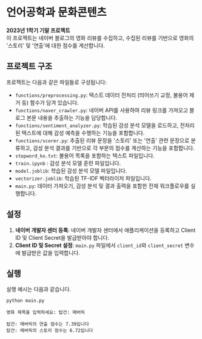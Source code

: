 # 언어공학과 문화콘텐츠

**2023년 1학기 기말 프로젝트**  
이 프로젝트는 네이버 블로그의 영화 리뷰를 수집하고, 수집된 리뷰를 기반으로 영화의 '스토리' 및 '연출'에 대한 점수를 계산합니다.

## 프로젝트 구조

프로젝트는 다음과 같은 파일들로 구성됩니다:

- `functions/preprocessing.py`: 텍스트 데이터 전처리 (띄어쓰기 교정, 불용어 제거 등) 함수가 담겨 있습니다.
- `functions/naver_crawler.py`: 네이버 API를 사용하여 리뷰 링크를 가져오고 블로그 본문 내용을 추출하는 기능을 담당합니다.
- `functions/sentiment_analyzer.py`: 학습된 감성 분석 모델을 로드하고, 전처리된 텍스트에 대해 감성 예측을 수행하는 기능을 포함합니다.
- `functions/scorer.py`: 추출된 리뷰 문장을 '스토리' 또는 '연출' 관련 문장으로 분류하고, 감성 분석 결과를 기반으로 각 부문의 점수를 계산하는 기능을 포함합니다.
- `stopword_ko.txt`: 불용어 목록을 포함하는 텍스트 파일입니다.
- `train.ipynb` : 감성 분석 모델 훈련 파일입니다.
- `model.joblib`: 학습된 감성 분석 모델 파일입니다.
- `vectorizer.joblib`: 학습된 TF-IDF 벡터라이저 파일입니다.
- `main.py`: 데이터 가져오기, 감성 분석 및 결과 출력을 포함한 전체 워크플로우를 실행합니다.

## 설정

1.  **네이버 개발자 센터 등록**: 네이버 개발자 센터에서 애플리케이션을 등록하고 Client ID 및 Client Secret을 발급받아야 합니다.
2.  **Client ID 및 Secret 설정**: `main.py` 파일에서 `client_id`와 `client_secret` 변수에 발급받은 값을 입력합니다.

## 실행

실행 예시는 다음과 같습니다. 
```
python main.py
```
```
영화 제목을 입력하세요: 탑건: 매버릭
```
```
탑건: 매버릭의 연출 점수는 7.39입니다
탑건: 매버릭의 스토리 점수는 6.72입니다
```
